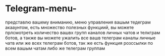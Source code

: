 # Telegram-menu-
представлю вашему вниманию, меню управления вашым тедеграм акааунтом, есть множество полезных функциий, вы можете прлсмотреть количество вашвх групп каналов личных чатов и телкграм ботов, а также вы можете ужалить все вашв телеграм каналы личные чатв или же всех телеграм ботов, так же есть функция розссылки по всем вашым чатам либо же телеграм группам 
